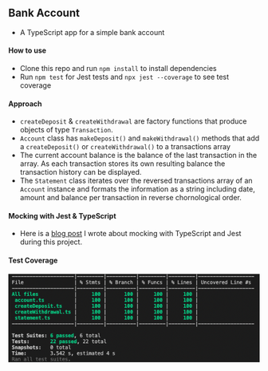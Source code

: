 ## Bank Account

- A TypeScript app for a simple bank account

#### How to use

- Clone this repo and run `npm install` to install dependencies
- Run `npm test` for Jest tests and `npx jest --coverage` to see test coverage

#### Approach

- `createDeposit` & `createWithdrawal` are factory functions that produce objects of type `Transaction`.
- `Account` class has `makeDeposit()` and `makeWithdrawal()` methods that add a `createDeposit()` or `createWithdrawal()` to a transactions array
- The current account balance is the balance of the last transaction in the array. As each transaction stores its own resulting balance the transaction history can be displayed.
- The `Statement` class iterates over the reversed transactions array of an `Account` instance and formats the information as a string including date, amount and balance per transaction in reverse chornological order.

#### Mocking with Jest & TypeScript

- Here is a [blog post](https://medium.com/@rita.aktay/makers-mocking-typescript-jest-dc917f3db9f3) I wrote about mocking with TypeScript and Jest during this project.

#### Test Coverage

![](./test_coverage.png)
